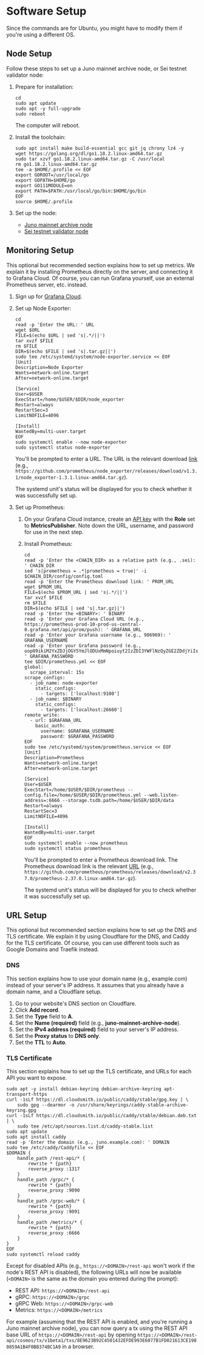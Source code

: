 # Software Setup

Since the commands are for Ubuntu, you might have to modify them if you're using a different OS.

## Node Setup

Follow these steps to set up a Juno mainnet archive node, or Sei testnet validator node:
1. Prepare for installation:

    ```shell
    cd
    sudo apt update
    sudo apt -y full-upgrade
    sudo reboot
    ```

    The computer will reboot.
2. Install the toolchain:

    ```shell
    sudo apt install make build-essential gcc git jq chrony lz4 -y
    wget https://golang.org/dl/go1.18.2.linux-amd64.tar.gz
    sudo tar xzvf go1.18.2.linux-amd64.tar.gz -C /usr/local
    rm go1.18.2.linux-amd64.tar.gz
    tee -a $HOME/.profile << EOF
    export GOROOT=/usr/local/go
    export GOPATH=$HOME/go
    export GO111MODULE=on
    export PATH=$PATH:/usr/local/go/bin:$HOME/go/bin
    EOF
    source $HOME/.profile
    ```
3. Set up the node:
    - [Juno mainnet archive node](juno.md)
    - [Sei testnet validator node](sei.md)

## Monitoring Setup

This optional but recommended section explains how to set up metrics. We explain it by installing Prometheus directly on the server, and connecting it to Grafana Cloud. Of course, you can run Grafana yourself, use an external Prometheus server, etc. instead.

1. Sign up for [Grafana Cloud](https://grafana.com/auth/sign-up/create-user).
2. Set up Node Exporter:

    ```shell
    cd
    read -p 'Enter the URL: ' URL
    wget $URL
    FILE=$(echo $URL | sed 's|.*/||')
    tar xvzf $FILE
    rm $FILE
    DIR=$(echo $FILE | sed 's|.tar.gz||')
    sudo tee /etc/systemd/system/node-exporter.service << EOF
    [Unit]
    Description=Node Exporter
    Wants=network-online.target
    After=network-online.target
    
    [Service]
    User=$USER
    ExecStart=/home/$USER/$DIR/node_exporter
    Restart=always
    RestartSec=3
    LimitNOFILE=4096
    
    [Install]
    WantedBy=multi-user.target
    EOF
    sudo systemctl enable --now node-exporter
    sudo systemctl status node-exporter
    ```

    You'll be prompted to enter a URL. The URL is the relevant download [link](https://prometheus.io/download/#node_exporter) (e.g., `https://github.com/prometheus/node_exporter/releases/download/v1.3.1/node_exporter-1.3.1.linux-amd64.tar.gz`).

    The systemd unit's status will be displayed for you to check whether it was successfully set up.
3. Set up Prometheus:
    1. On your Grafana Cloud instance, create an [API key](https://grafana.com/docs/grafana-cloud/reference/create-api-key/) with the **Role** set to **MetricsPublisher**. Note down the URL, username, and password for use in the next step. 
    2. Install Prometheus:

        ```shell
        cd
        read -p 'Enter the <CHAIN_DIR> as a relative path (e.g., .sei): ' CHAIN_DIR
        sed 's|prometheus = .*|prometheus = true|' -i $CHAIN_DIR/config/config.toml
        read -p 'Enter the Prometheus download link: ' PROM_URL
        wget $PROM_URL
        FILE=$(echo $PROM_URL | sed 's|.*/||')
        tar xvzf $FILE
        rm $FILE
        DIR=$(echo $FILE | sed 's|.tar.gz||')
        read -p 'Enter the <BINARY>: ' BINARY
        read -p 'Enter your Grafana Cloud URL (e.g., https://prometheus-prod-10-prod-us-central-0.grafana.net/api/prom/push): ' GRAFANA_URL
        read -p 'Enter your Grafana username (e.g., 986969): ' GRAFANA_USERNAME
        read -p 'Enter your Grafana password (e.g., oop09ikiM2YxZDJjOGY5YmJlODUxMmNpoiuyt2IzZDI3YWFlNzQyZGE2ZDdjYiIsIm4iOiJzZWktdGVzdG5ldC12YWxpZGF0b3Itbm9kZSIsImlkIjo2ODi98ujK): ' GRAFANA_PASSWORD
        tee $DIR/prometheus.yml << EOF
        global:
          scrape_interval: 15s
        scrape_configs:
          - job_name: node-exporter
            static_configs:
              - targets: ['localhost:9100']
          - job_name: $BINARY
            static_configs:
              - targets: ['localhost:26660']
        remote_write:
          - url: $GRAFANA_URL
            basic_auth:
              username: $GRAFANA_USERNAME
              password: $GRAFANA_PASSWORD
        EOF
        sudo tee /etc/systemd/system/prometheus.service << EOF
        [Unit]
        Description=Prometheus
        Wants=network-online.target
        After=network-online.target

        [Service]
        User=$USER
        ExecStart=/home/$USER/$DIR/prometheus --config.file=/home/$USER/$DIR/prometheus.yml --web.listen-address=:6666 --storage.tsdb.path=/home/$USER/$DIR/data
        Restart=always
        RestartSec=3
        LimitNOFILE=4096

        [Install]
        WantedBy=multi-user.target
        EOF
        sudo systemctl enable --now prometheus
        sudo systemctl status prometheus
        ```

        You'll be prompted to enter a Prometheus download link. The Prometheus download link is the relevant [URL](https://prometheus.io/download/#prometheus) (e.g., `https://github.com/prometheus/prometheus/releases/download/v2.37.0/prometheus-2.37.0.linux-amd64.tar.gz`).

        The systemd unit's status will be displayed for you to check whether it was successfully set up.

## URL Setup

This optional but recommended section explains how to set up the DNS and TLS certificate. We explain it by using Cloudflare for the DNS, and Caddy for the TLS certificate. Of course, you can use different tools such as Google Domains and Traefik instead.

### DNS

This section explains how to use your domain name (e.g., example.com) instead of your server's IP address. It assumes that you already have a domain name, and a Cloudflare setup.
1. Go to your website's DNS section on Cloudflare.
2. Click **Add record**.
3. Set the **Type** field to **A**.
4. Set the **Name (required)** field (e.g., **juno-mainnet-archive-node**).
5. Set the **IPv4 address (required)** field to your server's IP address.
6. Set the **Proxy status** to **DNS only**.
7. Set the **TTL** to **Auto**.

### TLS Certificate

This section explains how to set up the TLS certificate, and URLs for each API you want to expose.

```shell
sudo apt -y install debian-keyring debian-archive-keyring apt-transport-https
curl -1sLf https://dl.cloudsmith.io/public/caddy/stable/gpg.key | \
    sudo gpg --dearmor -o /usr/share/keyrings/caddy-stable-archive-keyring.gpg
curl -1sLf https://dl.cloudsmith.io/public/caddy/stable/debian.deb.txt | \
    sudo tee /etc/apt/sources.list.d/caddy-stable.list
sudo apt update
sudo apt install caddy
read -p 'Enter the domain (e.g., juno.example.com): ' DOMAIN
sudo tee /etc/caddy/Caddyfile << EOF
$DOMAIN {
    handle_path /rest-api/* {
        rewrite * {path}
        reverse_proxy :1317
    }
    handle_path /grpc/* {
        rewrite * {path}
        reverse_proxy :9090
    }
    handle_path /grpc-web/* {
        rewrite * {path}
        reverse_proxy :9091
    }
    handle_path /metrics/* {
        rewrite * {path}
        reverse_proxy :6666
    }
}
EOF
sudo systemctl reload caddy
```

Except for disabled APIs (e.g., `https://<DOMAIN>/rest-api` won't work if the node's REST API is disabled), the following URLs will now be available (`<DOMAIN>` is the same as the domain you entered during the prompt):
- REST API: `https://<DOMAIN>/rest-api`
- gRPC: `https://<DOMAIN>/grpc`
- gRPC Web: `https://<DOMAIN>/grpc-web`
- Metrics: `https://<DOMAIN>/metrics`

For example (assuming that the REST API is enabled, and you're running a Juno mainnet archive node), you can now query a tx using the REST API base URL of `https://<DOMAIN>/rest-api` by opening `https://<DOMAIN>/rest-api/cosmos/tx/v1beta1/txs/8E9623B92C4501432EFDE993E6077B1FD021613CE1980859A1B4F0BB374BC1A9` in a browser.
